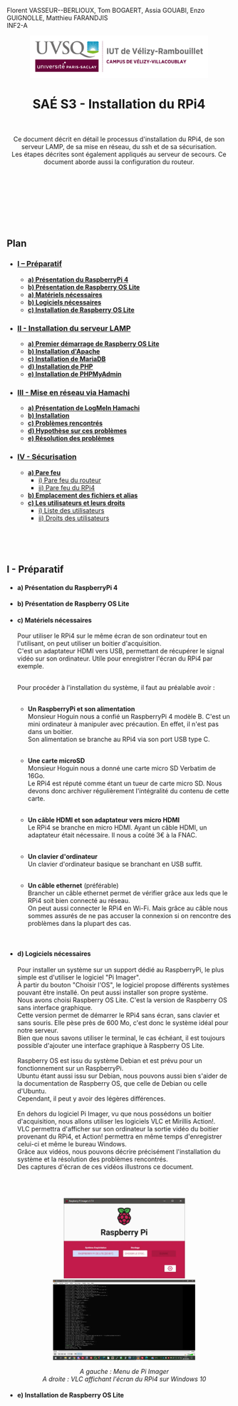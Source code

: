 Florent VASSEUR--BERLIOUX, Tom BOGAERT, Assia GOUABI, Enzo GUIGNOLLE, Matthieu FARANDJIS<br>
INF2-A

<div align="center">
<img height="95" width="400" src="../img/IUT_Velizy_Villacoublay_logo_2020_ecran.png" title="logo uvsq vélizy"/>

# SAÉ S3 - Installation du RPi4

<br><br>
Ce document décrit en détail le processus d'installation du RPi4, de son serveur LAMP, de sa mise en réseau, du ssh et de sa sécurisation.<br>
Les étapes décrites sont également appliqués au serveur de secours. Ce document aborde aussi la configuration du routeur. 

</div>

<br><br><br><br><br><br><br>

## Plan

- ### [I – Préparatif](#p1)
  - [**a) Présentation du RaspberryPi 4**](#p1a)
  - [**b) Présentation de Raspberry OS Lite**](#p1b)
  - [**a) Matériels nécessaires**](#p1c)
  - [**b) Logiciels nécessaires**](#p1d)
  - [**c) Installation de Raspberry OS Lite**](#p1e)
  
- ### [II - Installation du serveur LAMP](#p2)
  - [**a) Premier démarrage de Raspberry OS Lite**](#p2a)
  - [**b) Installation d'Apache**](#p2b)
  - [**c) Installation de MariaDB**](#p2c)
  - [**d) Installation de PHP**](#p2d)
  - [**e) Installation de PHPMyAdmin**](#p2e)

- ### [III - Mise en réseau via Hamachi](#p3)
  - [**a) Présentation de LogMeIn Hamachi**](#p3a)
  - [**b) Installation**](#p3b)
  - [**c) Problèmes rencontrés**](#p3c)
  - [**d) Hypothèse sur ces problèmes**](#p3d)
  - [**e) Résolution des problèmes**](#p3d)

- ### [IV - Sécurisation](#p4)
  - [**a) Pare feu**](#p4a)
    - [i) Pare feu du routeur](#p4ai)
    - [ii) Pare feu du RPi4](#p4c4aii)
  - [**b) Emplacement des fichiers et alias**](#p4b)
  - [**c) Les utilisateurs et leurs droits**](#p4c)
    - [i) Liste des utilisateurs](#p4ci)
    - [ii) Droits des utilisateurs](#p4cii)


<br><br><br>

## <a name="p1"></a> I - Préparatif

  - #### <a name="p1a"></a> a) Présentation du RaspberryPi 4

  - #### <a name="p1b"></a> b) Présentation de Raspberry OS Lite

  - #### <a name="p1c"></a> c) Matériels nécessaires
    Pour utiliser le RPi4 sur le même écran de son ordinateur tout en l'utilisant, on peut utiliser un boitier d'acquisition.<br>
    C'est un adaptateur HDMI vers USB, permettant de récupérer le signal vidéo sur son ordinateur. Utile pour enregistrer l'écran du RPi4 par exemple.<br>

    <br>
    Pour procéder à l'installation du système, il faut au préalable avoir :<br><br>

    - **Un RaspberryPi et son alimentation**<br>
      Monsieur Hoguin nous a confié un RaspberryPi 4 modèle B. C'est un mini ordinateur à manipuler avec précaution. En effet, il n'est pas dans un boitier.<br>
      Son alimentation se branche au RPi4 via son port USB type C.<br><br>
    
    - **Une carte microSD**<br>
      Monsieur Hoguin nous a donné une carte micro SD Verbatim de 16Go.<br>
      Le RPi4 est réputé comme étant un tueur de carte micro SD. Nous devons donc archiver régulièrement l'intégralité du contenu de cette carte.<br><br>
    
    - **Un câble HDMI et son adaptateur vers micro HDMI**<br>
      Le RPi4 se branche en micro HDMI. Ayant un câble HDMI, un adaptateur était nécessaire. Il nous a coûté 3€ à la FNAC.<br><br>
  
    - **Un clavier d'ordinateur**<br>
      Un clavier d'ordinateur basique se branchant en USB suffit.<br><br>
    
    - **Un câble ethernet** (préférable)<br>
      Brancher un câble ethernet permet de vérifier grâce aux leds que le RPi4 soit bien connecté au réseau.<br>
      On peut aussi connecter le RPi4 en Wi-Fi. Mais grâce au câble nous sommes assurés de ne pas accuser la connexion si on rencontre des problèmes dans la plupart des cas.

<br>

  - #### <a name="p1d"></a> d) Logiciels nécessaires

    Pour installer un système sur un support dédié au RaspberryPi, le plus simple est d'utiliser le logiciel "Pi Imager".<br>
    À partir du bouton "Choisir l'OS", le logiciel propose différents systèmes pouvant être installé. On peut aussi installer son propre système.<br>
    Nous avons choisi Raspberry OS Lite. C'est la version de Raspberry OS sans interface graphique.<br>
    Cette version permet de démarrer le RPi4 sans écran, sans clavier et sans souris. Elle pèse près de 600 Mo, c'est donc le système idéal pour notre serveur.<br>
    Bien que nous savons utiliser le terminal, le cas échéant, il est toujours possible d'ajouter une interface graphique à Raspberry OS Lite.<br>
    <br>
    Raspberry OS est issu du système Debian et est prévu pour un fonctionnement sur un RaspberryPi.<br>
    Ubuntu étant aussi issu sur Debian, nous pouvons aussi bien s'aider de la documentation de Raspberry OS, que celle de Debian ou celle d'Ubuntu.<br>
    Cependant, il peut y avoir des légères différences.<br>
    <br>
    En dehors du logiciel Pi Imager, vu que nous possédons un boitier d'acquisition, nous allons utiliser les logiciels VLC et Mirillis Action!.<br>
    VLC permettra d'afficher sur son ordinateur la sortie vidéo du boitier provenant du RPi4, et Action! permettra en même temps d'enregistrer celui-ci et même le bureau Windows.<br>
    Grâce aux vidéos, nous pouvons décrire précisément l'installation du système et la résolution des problèmes rencontrés.<br>
    Des captures d'écran de ces vidéos illustrons ce document.<br>

    <br><br>

    <div align="center">
    
    <img src="img\I_preparatif\0_piimager_menu.webp" title="Menu de Pi Imager avec les boutons choix OS, choix Stockage, écrire et un bouton paramètre" height="180"/>
    <img src="img\I_preparatif\vlc.webp" title="VLC sur Windows 10 affichant l'écran du RPi4 installant PHPMyAdmin" height="180"/>

    <i>A gauche : Menu de Pi Imager<br> A droite : VLC affichant l'écran du RPi4 sur Windows 10</i>

    </div>


- #### <a name="p1e"></a> e) Installation de Raspberry OS Lite
